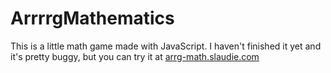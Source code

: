 # ArrrrgMathematics
This is a little math game made with JavaScript. I haven't finished it yet and it's pretty buggy, but you can try it at [arrg-math.slaudie.com](http://arrg-math.slaudie.com)
